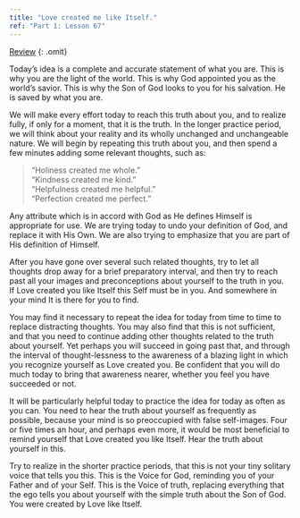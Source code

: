 ```yaml
---
title: "Love created me like Itself."
ref: "Part 1: Lesson 67"
---
```


<a class="hide-review" href="/acim/workbook/l084/#l067">Review</a>
{: .omit}

Today’s idea is a complete and accurate statement of what you are. This
is why you are the light of the world. This is why God appointed you as
the world’s savior. This is why the Son of God looks to you for his
salvation. He is saved by what you are.

We will make every effort today to reach this truth about you, and to
realize fully, if only for a moment, that it is the truth. In the longer
practice period, we will think about your reality and its wholly
unchanged and unchangeable nature. We will begin by repeating this truth
about you, and then spend a few minutes adding some relevant thoughts,
such as:

> “Holiness created me whole.”<br/>
> “Kindness created me kind.”<br/>
> “Helpfulness created me helpful.”<br/>
> “Perfection created me perfect.”

Any attribute which is in accord with God as He defines Himself is
appropriate for use. We are trying today to undo your definition of God,
and replace it with His Own. We are also trying to emphasize that you
are part of His definition of Himself.

After you have gone over several such related thoughts, try to let all
thoughts drop away for a brief preparatory interval, and then try to
reach past all your images and preconceptions about yourself to the
truth in you. If Love created you like Itself this Self must be in you.
And somewhere in your mind It is there for you to find.

You may find it necessary to repeat the idea for today from time to time
to replace distracting thoughts. You may also find that this is not
sufficient, and that you need to continue adding other thoughts related
to the truth about yourself. Yet perhaps you will succeed in going past
that, and through the interval of thought-lessness to the awareness of a
blazing light in which you recognize yourself as Love created you. Be
confident that you will do much today to bring that awareness nearer,
whether you feel you have succeeded or not.

It will be particularly helpful today to practice the idea for today
as often as you can. You need to hear the truth about yourself as
frequently as possible, because your mind is so preoccupied with false
self-images. Four or five times an hour, and perhaps even more, it would
be most beneficial to remind yourself that Love created you like Itself.
Hear the truth about yourself in this.

Try to realize in the shorter practice periods, that this is not your
tiny solitary voice that tells you this. This is the Voice for God,
reminding you of your Father and of your Self. This is the Voice of
truth, replacing everything that the ego tells you about yourself with
the simple truth about the Son of God. You were created by Love like
Itself.


